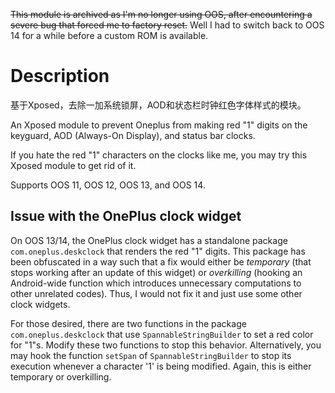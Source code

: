 <s>This module is archived as I'm no longer using OOS, after encountering a severe bug that forced me to factory reset.</s>
Well I had to switch back to OOS 14 for a while before a custom ROM is available.

# Description
基于Xposed，去除一加系统锁屏，AOD和状态栏时钟红色字体样式的模块。

An Xposed module to prevent Oneplus from making red "1" digits on the keyguard, AOD (Always-On Display), and status bar clocks.

If you hate the red "1" characters on the clocks like me, you may try this Xposed module to get rid of it.

Supports OOS 11, OOS 12, OOS 13, and OOS 14.

## Issue with the OnePlus clock widget
On OOS 13/14, the OnePlus clock widget has a standalone package `com.oneplus.deskclock` that renders the red "1" digits. This package has been obfuscated in a way such that a fix would either be *temporary* (that stops working after an update of this widget) or *overkilling* (hooking an Android-wide function which introduces unnecessary computations to other unrelated codes). Thus, I would not fix it and just use some other clock widgets.

For those desired, there are two functions in the package `com.oneplus.deskclock` that use `SpannableStringBuilder` to set a red color for "1"s. Modify these two functions to stop this behavior. Alternatively, you may hook the function `setSpan` of `SpannableStringBuilder` to stop its execution whenever a character '1' is being modified. Again, this is either temporary or overkilling.
